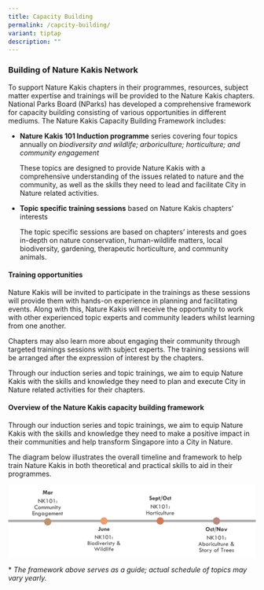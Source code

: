 ```yaml
---
title: Capacity Building
permalink: /capcity-building/
variant: tiptap
description: ""
---
```

<h3>Building of Nature Kakis Network</h3><p>To support Nature Kakis chapters in their programmes, resources, subject matter expertise and trainings will be provided to the Nature Kakis chapters. National Parks Board (NParks) has developed a comprehensive framework for capacity building consisting of various opportunities in different mediums. The Nature Kakis Capacity Building Framework includes:</p><ul data-tight="true" class="tight"><li><p><strong>Nature Kakis 101 Induction programme</strong> series covering four topics annually on <em>biodiversity and wildlife; arboriculture; horticulture; and community engagement</em></p><p>These topics are designed to provide Nature Kakis with a comprehensive understanding of the issues related to nature and the community, as well as the skills they need to lead and facilitate City in Nature related activities.</p></li><li><p><strong>Topic specific training sessions</strong> based on Nature Kakis chapters’ interests</p><p>The topic specific sessions are based on chapters’ interests and goes in-depth on nature conservation, human-wildlife matters, local biodiversity, gardening, therapeutic horticulture, and community animals.</p></li></ul><h4>Training opportunities</h4><p>Nature Kakis will be invited to participate in the trainings as these sessions will provide them with hands-on experience in planning and facilitating events. Along with this, Nature Kakis will receive the opportunity to work with other experienced topic experts and community leaders whilst learning from one another.</p><p>Chapters may also learn more about engaging their community through targeted trainings sessions with subject experts. The training sessions will be arranged after the expression of interest by the chapters.</p><p>Through our induction series and topic trainings, we aim to equip Nature Kakis with the skills and knowledge they need to plan and execute City in Nature related activities for their chapters.</p><h4>Overview of the Nature Kakis capacity building framework</h4><p>Through our induction series and topic trainings, we aim to equip Nature Kakis with the skills and knowledge they need to make a positive impact in their communities and help transform Singapore into a City in Nature.</p><p>The diagram below illustrates the overall timeline and framework to help train Nature Kakis in both theoretical and practical skills to aid in their programmes.</p><div class="isomer-image-wrapper"><img alt="" src="/images/NK101indoverview.png"></div><p>* <em>The framework above serves as a guide; actual</em> <em>schedule of topics may vary yearly.</em></p>